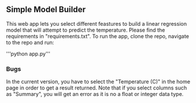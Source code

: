 ## Simple Model Builder

This web app lets you select different feastures to build a linear regression model that will attempt to predict the temperature. Please find the requirements in "requirements.txt". To run the app, clone the repo, navigate to the repo and run:

'''python app.py'''

### Bugs
In the current version, you have to select the "Temperature (C)" in the home page in order to get a result returned. 
Note that if you select columns such as "Summary", you will get an error as it is no a float or integer data type.
